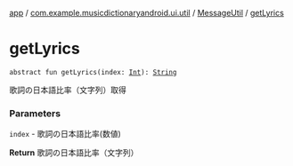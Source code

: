 [app](../../index.md) / [com.example.musicdictionaryandroid.ui.util](../index.md) / [MessageUtil](index.md) / [getLyrics](./get-lyrics.md)

# getLyrics

`abstract fun getLyrics(index: `[`Int`](https://kotlinlang.org/api/latest/jvm/stdlib/kotlin/-int/index.html)`): `[`String`](https://kotlinlang.org/api/latest/jvm/stdlib/kotlin/-string/index.html)

歌詞の日本語比率（文字列）取得

### Parameters

`index` - 歌詞の日本語比率(数値)

**Return**
歌詞の日本語比率（文字列）

